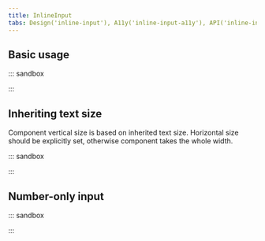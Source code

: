 ```yaml
---
title: InlineInput
tabs: Design('inline-input'), A11y('inline-input-a11y'), API('inline-input-api'), Example('inline-input-code'), Changelog('inline-input-changelog')
---
```


## Basic usage

::: sandbox

<script lang="tsx">
  export Demo from './examples/basic_usage.tsx';
</script>

:::

## Inheriting text size

Component vertical size is based on inherited text size. Horizontal size should be explicitly set, otherwise component takes the whole width.

::: sandbox

<script lang="tsx">
  export Demo from './examples/inheriting_text_size.tsx';
</script>

:::

## Number-only input

::: sandbox

<script lang="tsx">
  export Demo from './examples/number-only_input.tsx';
</script>

:::
